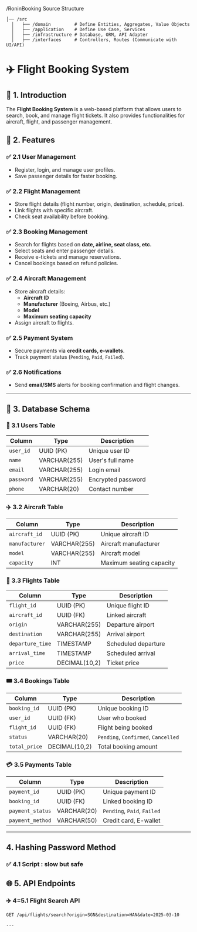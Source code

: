 /RoninBooking Source Structure

    │── /src
      │   ├── /domain         # Define Entities, Aggregates, Value Objects  
      │   ├── /application    # Define Use Case, Services  
      │   ├── /infrastructure # Database, ORM, API Adapter  
      │   ├── /interfaces     # Controllers, Routes (Communicate with UI/API)  

# ✈️ Flight Booking System

## 📌 1. Introduction  
The **Flight Booking System** is a web-based platform that allows users to search, book, and manage flight tickets. It also provides functionalities for aircraft, flight, and passenger management.  

## 🚀 2. Features  

### ✅ 2.1 User Management  
- Register, login, and manage user profiles.  
- Save passenger details for faster booking.  

### ✅ 2.2 Flight Management  
- Store flight details (flight number, origin, destination, schedule, price).  
- Link flights with specific aircraft.  
- Check seat availability before booking.  

### ✅ 2.3 Booking Management  
- Search for flights based on **date, airline, seat class, etc.**  
- Select seats and enter passenger details.  
- Receive e-tickets and manage reservations.  
- Cancel bookings based on refund policies.  

### ✅ 2.4 Aircraft Management  
- Store aircraft details:  
  - **Aircraft ID**  
  - **Manufacturer** (Boeing, Airbus, etc.)  
  - **Model**  
  - **Maximum seating capacity**  
- Assign aircraft to flights.  

### ✅ 2.5 Payment System  
- Secure payments via **credit cards, e-wallets**.  
- Track payment status (`Pending`, `Paid`, `Failed`).  

### ✅ 2.6 Notifications  
- Send **email/SMS** alerts for booking confirmation and flight changes.  

---

## 📂 3. Database Schema  

### 🛫 3.1 Users Table  
| Column    | Type         | Description          |  
|-----------|-------------|----------------------|  
| `user_id` | UUID (PK)   | Unique user ID       |  
| `name`    | VARCHAR(255)| User's full name     |  
| `email`   | VARCHAR(255)| Login email          |  
| `password`| VARCHAR(255)| Encrypted password   |  
| `phone`   | VARCHAR(20) | Contact number       |  

### ✈️ 3.2 Aircraft Table  
| Column       | Type         | Description              |  
|-------------|-------------|--------------------------|  
| `aircraft_id` | UUID (PK)   | Unique aircraft ID       |  
| `manufacturer`| VARCHAR(255)| Aircraft manufacturer    |  
| `model`       | VARCHAR(255)| Aircraft model           |  
| `capacity`    | INT         | Maximum seating capacity |  

### 🛬 3.3 Flights Table  
| Column         | Type         | Description              |  
|---------------|-------------|--------------------------|  
| `flight_id`   | UUID (PK)   | Unique flight ID         |  
| `aircraft_id` | UUID (FK)   | Linked aircraft          |  
| `origin`      | VARCHAR(255)| Departure airport        |  
| `destination` | VARCHAR(255)| Arrival airport          |  
| `departure_time` | TIMESTAMP | Scheduled departure      |  
| `arrival_time`   | TIMESTAMP | Scheduled arrival        |  
| `price`       | DECIMAL(10,2)| Ticket price             |  

### 🎟️ 3.4 Bookings Table  
| Column      | Type         | Description               |  
|------------|-------------|---------------------------|  
| `booking_id` | UUID (PK)   | Unique booking ID         |  
| `user_id`   | UUID (FK)   | User who booked           |  
| `flight_id` | UUID (FK)   | Flight being booked       |  
| `status`    | VARCHAR(20) | `Pending`, `Confirmed`, `Cancelled` |  
| `total_price` | DECIMAL(10,2)| Total booking amount    |  

### 💳 3.5 Payments Table  
| Column         | Type         | Description               |  
|---------------|-------------|---------------------------|  
| `payment_id`  | UUID (PK)   | Unique payment ID         |  
| `booking_id`  | UUID (FK)   | Linked booking ID         |  
| `payment_status` | VARCHAR(20) | `Pending`, `Paid`, `Failed` |  
| `payment_method` | VARCHAR(50) | Credit card, E-wallet   |  

---

##  4. Hashing Password Method 

### ✅ 4.1 Script : slow but safe

## 🌐 5. API Endpoints  

### ✈️ 4=5.1 Flight Search API  
```http
GET /api/flights/search?origin=SGN&destination=HAN&date=2025-03-10

--- 


